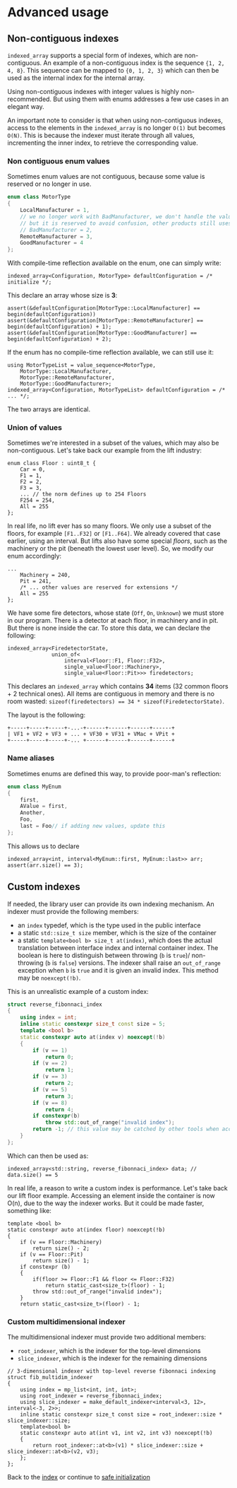 <!--
Copyright 2022 Julien Blanc
Distributed under the Boost Software License, Version 1.0.
https://www.boost.org/LICENSE_1_0.txt
-->

# Advanced usage

## Non-contiguous indexes

`indexed_array` supports a special form of indexes, which are non-contiguous. An example of
a non-contiguous index is the sequence `{1, 2, 4, 8}`. This sequence can be mapped to
`{0, 1, 2, 3}` which can then be used as the internal index for the internal array.

Using non-contiguous indexes with integer values is highly non-recommended. But using them
with enums addresses a few use cases in an elegant way.

An important note to consider is that when using non-contiguous indexes, access to the
elements in the `indexed_array` is no longer `O(1)` but becomes `O(N)`. This is because the
indexer must iterate through all values, incrementing the inner index, to retrieve the
corresponding value.

### Non contiguous enum values

Sometimes enum values are not contiguous, because some value is reserved or no longer in use.

```cpp
enum class MotorType
{
	LocalManufacturer = 1,
	// we no longer work with BadManufacturer, we don't handle the value in this product
	// but it is reserved to avoid confusion, other products still uses it
	// BadManufacturer = 2,
	RemoteManufacturer = 3,
	GoodManufacturer = 4
};
```

With compile-time reflection available on the enum, one can simply write:

```
indexed_array<Configuration, MotorType> defaultConfiguration = /* initialize */;
```

This declare an array whose size is **3**:

```
assert(&defaultConfiguration[MotorType::LocalManufacturer] == begin(defaultConfiguration))
assert(&defaultConfiguration[MotorType::RemoteManufacturer] == begin(defaultConfiguration) + 1);
assert(&defaultConfiguration[MotorType::GoodManufacturer] == begin(defaultConfiguration) + 2);
```

If the enum has no compile-time reflection available, we can still use it:

```
using MotorTypeList = value_sequence<MotorType,
    MotorType::LocalManufacturer,
    MotorType::RemoteManufacturer,
    MotorType::GoodManufacturer>;
indexed_array<Configuration, MotorTypeList> defaultConfiguration = /* ... */;
```

The two arrays are identical.

### Union of values

Sometimes we're interested in a subset of the values, which may also be non-contiguous. Let's
take back our example from the lift industry:

```
enum class Floor : uint8_t {
	Car = 0,
	F1 = 1,
	F2 = 2,
	F3 = 3,
	... // the norm defines up to 254 Floors
	F254 = 254,
	All = 255
};
```

In real life, no lift ever has so many floors. We only use a subset of the floors, for example 
`[F1..F32]` or `[F1..F64]`. We already covered that case earlier, using an interval. But lifts
also have some special *floors*, such as the machinery or the pit (beneath the lowest user level).
So, we modify our enum accordingly:
```
...
	Machinery = 240,
	Pit = 241,
	/* ... other values are reserved for extensions */
	All = 255
};
```

We have some fire detectors, whose state (`Off`, `On`, `Unknown`) we must store in our program.
There is a detector at each floor, in machinery and in pit. But there is none inside the car. To
store this data, we can declare the following:

```
indexed_array<FiredetectorState, 
              union_of<
                  interval<Floor::F1, Floor::F32>,
                  single_value<Floor::Machinery>,
                  single_value<Floor::Pit>>> firedetectors;
```

This declares an `indexed_array` which contains **34** items (32 common floors + 2 technical ones). All
items are contiguous in memory and there is no room wasted:
`sizeof(firedetectors) == 34 * sizeof(FiredetectorState)`.

The layout is the following:

```
+-----+-----+-----+-...-+------+------+------+------+
| VF1 + VF2 + VF3 + ... + VF30 + VF31 + VMac + VPit +
+-----+-----+-----+-... +------+------+------+------+
```

### Name aliases

Sometimes enums are defined this way, to provide poor-man's reflection:

```cpp
enum class MyEnum
{
	first,
	AValue = first,
	Another,
	Foo,
	last = Foo// if adding new values, update this
};
```

This allows us to declare
```
indexed_array<int, interval<MyEnum::first, MyEnum::last>> arr;
assert(arr.size() == 3);
```

## Custom indexes

If needed, the library user can provide its own indexing mechanism. An indexer
must provide the following members:
* an `index` typedef, which is the type used in the public interface
* a static `std::size_t size` member, which is the size of the container
* a static `template<bool b> size_t at(index)`, which does the actual
translation between interface index and internal container index. The boolean is
here to distinguish between throwing (`b` is `true`)/ non-throwing (`b` is `false`)
versions. The indexer shall raise an `out_of_range` exception when `b` is `true` and
it is given an invalid index. This method may be `noexcept(!b)`.

This is an unrealistic example of a custom index:

```cpp
struct reverse_fibonnaci_index
{
	using index = int;
	inline static constexpr size_t const size = 5;
	template <bool b>
	static constexpr auto at(index v) noexcept(!b)
	{
		if (v == 1)
			return 0;
		if (v == 2)
			return 1;
		if (v == 3)
			return 2;
		if (v == 5)
			return 3;
		if (v == 8)
			return 4;
		if constexpr(b)
			throw std::out_of_range("invalid index");
		return -1; // this value may be catched by other tools when accessing underlying array
	}
};
```

Which can then be used as:
```
indexed_array<std::string, reverse_fibonnaci_index> data; // data.size() == 5
```

In real life, a reason to write a custom index is performance. Let's take back our lift floor example.
Accessing an element inside the container is now O(n), due to the way the indexer works. But it could be
made faster, something like:
```
template <bool b>
static constexpr auto at(index floor) noexcept(!b)
{
	if (v == Floor::Machinery)
		return size() - 2;
	if (v == Floor::Pit)
		return size() - 1;
	if constexpr (b)
	{
		if(floor >= Floor::F1 && floor <= Floor::F32)
			return static_cast<size_t>(floor) - 1;
		throw std::out_of_range("invalid index");
	}
	return static_cast<size_t>(floor) - 1;
```

### Custom multidimensional indexer

The multidimensional indexer must provide two additional members:

* `root_indexer`, which is the indexer for the top-level dimensions
* `slice_indexer`, which is the indexer for the remaining dimensions

```
// 3-dimensional indexer with top-level reverse fibonnaci indexing
struct fib_multidim_indexer
{
	using index = mp_list<int, int, int>;
	using root_indexer = reverse_fibonnaci_index;
	using slice_indexer = make_default_indexer<interval<3, 12>, interval<-3, 2>>;
	inline static constexpr size_t const size = root_indexer::size * slice_indexer::size;
	template<bool b>
	static constexpr auto at(int v1, int v2, int v3) noexcept(!b)
	{
		return root_indexer::at<b>(v1) * slice_indexer::size + slice_indexer::at<b>(v2, v3);
	};
};
```

Back to the [index](index.md) or continue to [safe initialization](safeinitialization.md)
